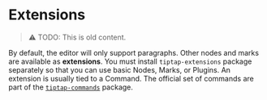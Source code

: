 # Extensions

> ⚠️ TODO: This is old content.

By default, the editor will only support paragraphs. Other nodes and marks are available as **extensions**. You must
install `tiptap-extensions` package separately so that you can use basic Nodes, Marks, or Plugins. An extension is
usually tied to a Command. The official set of commands are part of the
[`tiptap-commands`][@npmjs-tiptap-commands] package.

[@npmjs-tiptap-commands]: https://npmjs.org/package/tiptap-commands
